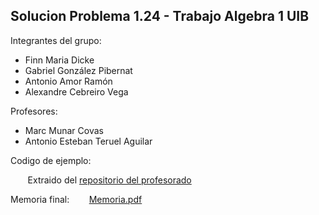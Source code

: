 ## Solucion Problema 1.24 - Trabajo Algebra 1 UIB
Integrantes del grupo:
- Finn Maria Dicke
- Gabriel González Pibernat
- Antonio Amor Ramón
- Alexandre Cebreiro Vega

Profesores:
- Marc Munar Covas
- Antonio Esteban Teruel Aguilar

Codigo de ejemplo:

&nbsp;&nbsp;&nbsp;&nbsp;&nbsp;&nbsp;&nbsp;Extraido del [repositorio del profesorado](https://github.com/mmunar97/21705-LinearAlgebra/tree/main/FinalAssignments/1.2.2%20-%20Heat%20(Crank-Nicholson%20scheme))

Memoria final:
&nbsp;&nbsp;&nbsp;&nbsp;&nbsp;&nbsp;&nbsp;[Memoria.pdf](https://github.com/GGP305/SolucionsAlgebra-1.24/blob/main/Memoria.pdf)
